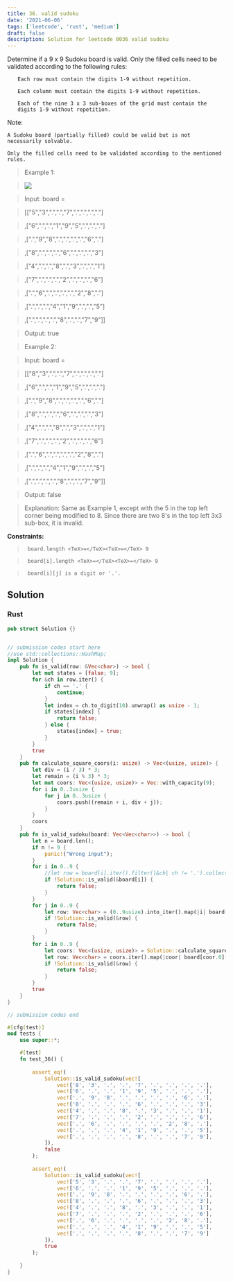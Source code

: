 ```yaml
---
title: 36. valid sudoku
date: '2021-06-06'
tags: ['leetcode', 'rust', 'medium']
draft: false
description: Solution for leetcode 0036 valid sudoku
---
```


 

  Determine if a 9 x 9 Sudoku board is valid. Only the filled cells need to be validated according to the following rules:

  <ol>

  	Each row must contain the digits 1-9 without repetition.

  	Each column must contain the digits 1-9 without repetition.

  	Each of the nine 3 x 3 sub-boxes of the grid must contain the digits 1-9 without repetition.

  </ol>

  Note:

  

  	A Sudoku board (partially filled) could be valid but is not necessarily solvable.

  	Only the filled cells need to be validated according to the mentioned rules.

  

   

 >   Example 1:

 >   ![](https://upload.wikimedia.org/wikipedia/commons/thumb/f/ff/Sudoku-by-L2G-20050714.svg/250px-Sudoku-by-L2G-20050714.svg.png)

 >   Input: board <TeX>=</TeX> 

 >   [["5","3",".",".","7",".",".",".","."]

 >   ,["6",".",".","1","9","5",".",".","."]

 >   ,[".","9","8",".",".",".",".","6","."]

 >   ,["8",".",".",".","6",".",".",".","3"]

 >   ,["4",".",".","8",".","3",".",".","1"]

 >   ,["7",".",".",".","2",".",".",".","6"]

 >   ,[".","6",".",".",".",".","2","8","."]

 >   ,[".",".",".","4","1","9",".",".","5"]

 >   ,[".",".",".",".","8",".",".","7","9"]]

 >   Output: true

  

 >   Example 2:

  

 >   Input: board <TeX>=</TeX> 

 >   [["8","3",".",".","7",".",".",".","."]

 >   ,["6",".",".","1","9","5",".",".","."]

 >   ,[".","9","8",".",".",".",".","6","."]

 >   ,["8",".",".",".","6",".",".",".","3"]

 >   ,["4",".",".","8",".","3",".",".","1"]

 >   ,["7",".",".",".","2",".",".",".","6"]

 >   ,[".","6",".",".",".",".","2","8","."]

 >   ,[".",".",".","4","1","9",".",".","5"]

 >   ,[".",".",".",".","8",".",".","7","9"]]

 >   Output: false

 >   Explanation: Same as Example 1, except with the 5 in the top left corner being modified to 8. Since there are two 8's in the top left 3x3 sub-box, it is invalid.

  

   

  **Constraints:**

  

 >   	board.length <TeX>=</TeX><TeX>=</TeX> 9

 >   	board[i].length <TeX>=</TeX><TeX>=</TeX> 9

 >   	board[i][j] is a digit or '.'.


## Solution
### Rust
```rust
pub struct Solution {}


// submission codes start here
//use std::collections::HashMap;
impl Solution {
    pub fn is_valid(row: &Vec<char>) -> bool {
        let mut states = [false; 9];
        for &ch in row.iter() {
            if ch == '.' {
                continue;
            }            
            let index = ch.to_digit(10).unwrap() as usize - 1;
            if states[index] {
                return false;
            } else {
                states[index] = true;
            }
        }
        true
    }
    pub fn calculate_square_coors(i: usize) -> Vec<(usize, usize)> {
        let div = (i / 3) * 3;
        let remain = (i % 3) * 3;
        let mut coors: Vec<(usize, usize)> = Vec::with_capacity(9);
        for i in 0..3usize {
            for j in 0..3usize {
                coors.push((remain + i, div + j));
            }
        }
        coors
    }
    pub fn is_valid_sudoku(board: Vec<Vec<char>>) -> bool {
        let n = board.len();
        if n != 9 {
            panic!("Wrong input");
        }
        for i in 0..9 {
            //let row = board[i].iter().filter(|&ch| ch != '.').collect();
            if !Solution::is_valid(&board[i]) {
                return false;
            }
        }
        for j in 0..9 {
            let row: Vec<char> = (0..9usize).into_iter().map(|i| board[i][j]).collect();
            if !Solution::is_valid(&row) {
                return false;
            }
        }
        for i in 0..9 {
            let coors: Vec<(usize, usize)> = Solution::calculate_square_coors(i);
            let row: Vec<char> = coors.iter().map(|coor| board[coor.0][coor.1]).collect();
            if !Solution::is_valid(&row) {
                return false;
            }
        }
        true
    }
}

// submission codes end

#[cfg(test)]
mod tests {
    use super::*;

    #[test]
    fn test_36() {
    
        assert_eq!(
            Solution::is_valid_sudoku(vec![
                vec!['8', '3', '.', '.', '7', '.', '.', '.', '.'],
                vec!['6', '.', '.', '1', '9', '5', '.', '.', '.'],
                vec!['.', '9', '8', '.', '.', '.', '.', '6', '.'],
                vec!['8', '.', '.', '.', '6', '.', '.', '.', '3'],
                vec!['4', '.', '.', '8', '.', '3', '.', '.', '1'],
                vec!['7', '.', '.', '.', '2', '.', '.', '.', '6'],
                vec!['.', '6', '.', '.', '.', '.', '2', '8', '.'],
                vec!['.', '.', '.', '4', '1', '9', '.', '.', '5'],
                vec!['.', '.', '.', '.', '8', '.', '.', '7', '9'],
            ]),
            false
        );
        
        assert_eq!(
            Solution::is_valid_sudoku(vec![
                vec!['5', '3', '.', '.', '7', '.', '.', '.', '.'],
                vec!['6', '.', '.', '1', '9', '5', '.', '.', '.'],
                vec!['.', '9', '8', '.', '.', '.', '.', '6', '.'],
                vec!['8', '.', '.', '.', '6', '.', '.', '.', '3'],
                vec!['4', '.', '.', '8', '.', '3', '.', '.', '1'],
                vec!['7', '.', '.', '.', '2', '.', '.', '.', '6'],
                vec!['.', '6', '.', '.', '.', '.', '2', '8', '.'],
                vec!['.', '.', '.', '4', '1', '9', '.', '.', '5'],
                vec!['.', '.', '.', '.', '8', '.', '.', '7', '9']
            ]),
            true
        );
        
    }
}

```
